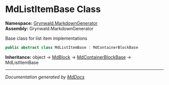 ﻿<!--  
  <auto-generated>   
    The contents of this file were generated by a tool.  
    Changes to this file may be list if the file is regenerated  
  </auto-generated>   
-->

# MdListItemBase Class

**Namespace:** [Grynwald.MarkdownGenerator](../index.md)  
**Assembly:** Grynwald.MarkdownGenerator

Base class for list item implementations

```csharp
public abstract class MdListItemBase : MdContainerBlockBase
```

**Inheritance:** object → [MdBlock](../MdBlock/index.md) → [MdContainerBlockBase](../MdContainerBlockBase/index.md) → MdListItemBase

___

*Documentation generated by [MdDocs](https://github.com/ap0llo/mddocs)*
